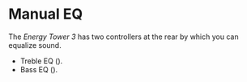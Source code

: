 # Manual EQ

The *Energy Tower 3* has two controllers at the rear by which you can equalize sound.

* Treble EQ ().
* Bass EQ ().

